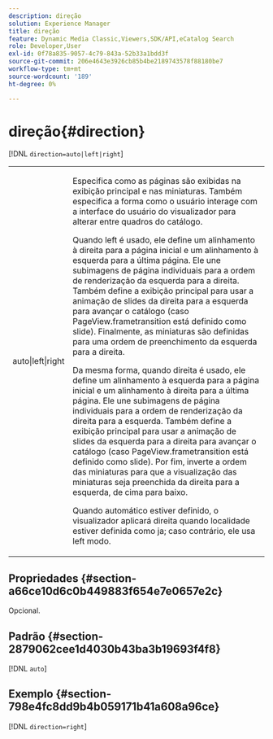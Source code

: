 ```yaml
---
description: direção
solution: Experience Manager
title: direção
feature: Dynamic Media Classic,Viewers,SDK/API,eCatalog Search
role: Developer,User
exl-id: 0f78a835-9057-4c79-843a-52b33a1bdd3f
source-git-commit: 206e4643e3926cb85b4be2189743578f88180be7
workflow-type: tm+mt
source-wordcount: '189'
ht-degree: 0%

---
```


# direção{#direction}

[!DNL `direction=auto|left|right`]

<table id="table_1D425B7685D448459CD3FE8D683C813C"> 
 <tbody> 
  <tr> 
   <td colname="col1"> <p> <span class="codeph"> auto|left|right </span> </p> </td> 
   <td colname="col2"> <p>Especifica como as páginas são exibidas na exibição principal e nas miniaturas. Também especifica a forma como o usuário interage com a interface do usuário do visualizador para alterar entre quadros do catálogo. </p> <p>Quando <span class="codeph"> left </span> é usado, ele define um alinhamento à direita para a página inicial e um alinhamento à esquerda para a última página. Ele une subimagens de página individuais para a ordem de renderização da esquerda para a direita. Também define a exibição principal para usar a animação de slides da direita para a esquerda para avançar o catálogo (caso <span class="codeph"> PageView.frametransition </span> está definido como slide). Finalmente, as miniaturas são definidas para uma ordem de preenchimento da esquerda para a direita. </p> <p>Da mesma forma, quando <span class="codeph"> direita </span> é usado, ele define um alinhamento à esquerda para a página inicial e um alinhamento à direita para a última página. Ele une subimagens de página individuais para a ordem de renderização da direita para a esquerda. Também define a exibição principal para usar a animação de slides da esquerda para a direita para avançar o catálogo (caso <span class="codeph"> PageView.frametransition </span> está definido como slide). Por fim, inverte a ordem das miniaturas para que a visualização das miniaturas seja preenchida da direita para a esquerda, de cima para baixo. </p> <p>Quando <span class="codeph"> automático </span> estiver definido, o visualizador aplicará <span class="codeph"> direita </span> quando localidade estiver definida como <span class="codeph"> ja; </span>caso contrário, ele usa <span class="codeph"> left </span> modo. </p> </td> 
  </tr> 
 </tbody> 
</table>

## Propriedades {#section-a66ce10d6c0b449883f654e7e0657e2c}

Opcional.

## Padrão {#section-2879062cee1d4030b43ba3b19693f4f8}

[!DNL `auto`]

## Exemplo {#section-798e4fc8dd9b4b059171b41a608a96ce}

[!DNL `direction=right`]
